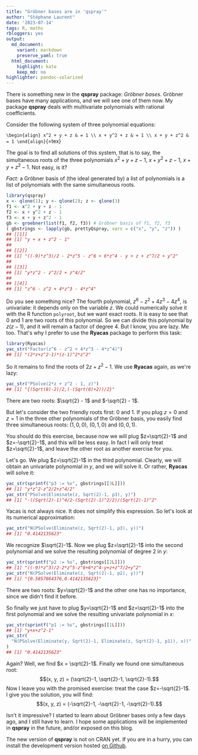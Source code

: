 ```yaml
---
title: "Gröbner bases are in 'qspray'"
author: "Stéphane Laurent"
date: '2023-07-14'
tags: R, maths
rbloggers: yes
output:
  md_document:
    variant: markdown
    preserve_yaml: true
  html_document:
    highlight: kate
    keep_md: no
highlighter: pandoc-solarized
---
```


There is something new in the **qspray** package: *Gröbner bases*.
Gröbner bases have many applications, and we will see one of them now.
My package **qspray** deals with multivariate polynomials with rational
coefficients.

Consider the following system of three polynomial equations:

`\begin{align}
x^2 + y + z & = 1 \\
x + y^2 + z & = 1 \\
x + y + z^2 & = 1
\end{align}`{=tex}

The goal is to find all solutions of this system, that is to say, the
simultaneous roots of the three polynomials $x^2 + y + z - 1$,
$x + y^2 + z - 1$, $x + y + z^2 - 1$. Not easy, is it?

*Fact:* a Gröbner basis of (the ideal generated by) a list of
polynomials is a list of polynomials with the same simultaneous roots.

``` r
library(qspray)
x <- qlone(1); y <- qlone(2); z <- qlone(3)
f1 <- x^2 + y + z - 1
f2 <- x + y^2 + z - 1
f3 <- x + y + z^2 - 1
gb <- groebner(list(f1, f2, f3)) # Gröbner basis of f1, f2, f3
( gbstrings <- lapply(gb, prettyQspray, vars = c("x", "y", "z")) )
## [[1]]
## [1] "y + x + z^2 - 1"
## 
## [[2]]
## [1] "((-9)*z^3)/2 - 2*z^5 - z^6 + 6*z^4 - y + z + z^7/2 + y^2"
## 
## [[3]]
## [1] "y*z^2 - z^2/2 + z^4/2"
## 
## [[4]]
## [1] "z^6 - z^2 + 4*z^3 - 4*z^4"
```

Do you see something nice? The fourth polynomial,
$z^6 - z^2 + 4z^3 - 4z^4$, is univariate: it depends only on the
variable $z$. We could numerically solve it with the R function
`polyroot`, but we want exact roots. It is easy to see that $0$ and $1$
are two roots of this polynomial. So we can divide this polynomial by
$z(z-1)$, and it will remain a factor of degree $4$. But I know, you are
lazy. Me too. That's why I prefer to use the **Ryacas** package to
perform this task:

``` r
library(Ryacas)
yac_str("Factor(z^6 - z^2 + 4*z^3 - 4*z^4)")
## [1] "(2*z+z^2-1)*(z-1)^2*z^2"
```

So it remains to find the roots of $2z + z^2 - 1$. We use **Ryacas**
again, as we're lazy:

``` r
yac_str("PSolve(2*z + z^2 - 1, z)")
## [1] "{(Sqrt(8)-2)/2,(-(Sqrt(8)+2))/2}"
```

There are two roots: $\sqrt{2} - 1$ and $-\sqrt{2} - 1$.

But let's consider the two friendly roots first: $0$ and $1$. If you
plug $z=0$ and $z=1$ in the three other polynomials of the Gröbner
basis, you easily find three simultaneous roots: $(1, 0, 0)$,
$(0, 1, 0)$ and $(0, 0, 1)$.

You should do this exercise, because now we will plug $z=\sqrt{2}-1$ and
$z=-\sqrt{2}-1$, and this will be less easy. In fact I will only treat
$z=\sqrt{2}-1$, and leave the other root as another exercise for you.

Let's go. We plug $z=\sqrt{2}-1$ in the third polynomial. Clearly, we
will obtain an univariate polynomial in $y$, and we will solve it. Or
rather, **Ryacas** will solve it:

``` r
yac_str(sprintf("p3 := %s", gbstrings[[3L]]))
## [1] "y*z^2-z^2/2+z^4/2"
yac_str("PSolve(Eliminate(z, Sqrt(2)-1, p3), y)")
## [1] "-((Sqrt(2)-1)^4/2-(Sqrt(2)-1)^2/2)/(Sqrt(2)-1)^2"
```

Yacas is not always nice. It does not simplify this expression. So let's
look at its numerical approximation:

``` r
yac_str("N(PSolve(Eliminate(z, Sqrt(2)-1, p3), y))")
## [1] "0.4142135623"
```

We recognize $\sqrt{2}-1$. Now we plug $z=\sqrt{2}-1$ into the second
polynomial and we solve the resulting polynomial of degree $2$ in $y$:

``` r
yac_str(sprintf("p2 := %s", gbstrings[[2L]]))
## [1] "((-9)*z^3)/2-2*z^5-z^6+6*z^4-y+z+z^7/2+y^2"
yac_str("N(PSolve(Eliminate(z, Sqrt(2)-1, p2), y))")
## [1] "{0.5857864376,0.4142135623}"
```

There are two roots: $y=\sqrt{2}-1$ and the other one has no importance,
since we didn't find it before.

So finally we just have to plug $y=\sqrt{2}-1$ and $z=\sqrt{2}-1$ into
the first polynomial and we solve the resulting univariate polynomial in
$x$:

``` r
yac_str(sprintf("p1 := %s", gbstrings[[1L]]))
## [1] "y+x+z^2-1"
yac_str(
  "N(PSolve(Eliminate(y, Sqrt(2)-1, Eliminate(z, Sqrt(2)-1, p1)), x))"
)
## [1] "0.4142135623"
```

Again? Well, we find $x = \sqrt{2}-1$. Finally we found one simultaneous
root: $$(x, y, z) = (\sqrt{2}-1, \sqrt{2}-1, \sqrt{2}-1).$$ Now I leave
you with the promised exercise: treat the case $z=-\sqrt{2}-1$. I give
you the solution, you will find:
$$(x, y, z) = (-\sqrt{2}-1, -\sqrt{2}-1, -\sqrt{2}-1).$$

Isn't it impressive? I started to learn about Gröbner bases only a few
days ago, and I still have to learn. I hope some applications will be
implemented in **qspray** in the future, and/or exposed on this blog.

The new version of **qspray** is not on CRAN yet. If you are in a hurry,
you can install the development version hosted [on
Github](https://github.com/stla/qspray).
